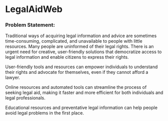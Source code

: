 <h1><bold>LegalAidWeb</bold></h1>
<h3>Problem Statement:</h3>
<p>Traditional ways of acquiring legal information and advice are sometimes time-consuming, complicated, and unavailable to people with little resources. Many people are uninformed of their legal rights. There is an urgent need for creative, user-friendly solutions that democratize access to legal information and enable citizens to express their rights.</p>
<p>User-friendly tools and resources can empower individuals to understand their rights and advocate for themselves, even if they cannot afford a lawyer.</p>
<p>Online resources and automated tools can streamline the process of seeking legal aid, making it faster and more efficient for both individuals and legal professionals.</p>
<p>Educational resources and preventative legal information can help people avoid legal problems in the first place.</p>
